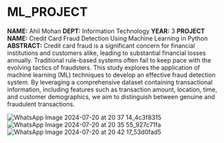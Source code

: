 # ML_PROJECT
**NAME:** Ahil Mohan
**DEPT:** Information Technology 
**YEAR:** 3
**PROJECT NAME:** Credit Card Fraud Detection Using Machine Learning in Python
**ABSTRACT:** 
Credit card fraud is a significant concern for financial institutions and customers alike, leading to substantial financial losses annually. Traditional rule-based systems often fail to keep pace with the evolving tactics of fraudsters. This study explores the application of machine learning (ML) techniques to develop an effective fraud detection system. By leveraging a comprehensive dataset containing transactional information, including features such as transaction amount, location, time, and customer demographics, we aim to distinguish between genuine and fraudulent transactions. 

![WhatsApp Image 2024-07-20 at 20 37 14_4c3f8315](https://github.com/user-attachments/assets/e41c162d-ab43-4295-b1bc-5fe9f8d6ceaf)
![WhatsApp Image 2024-07-20 at 20 35 55_927c71fa](https://github.com/user-attachments/assets/2166b28a-47f5-4b5b-8611-c92ba00bbcf9)
![WhatsApp Image 2024-07-20 at 20 42 17_53d0fad5](https://github.com/user-attachments/assets/3ed6b218-9dd2-4304-9b49-1f2019e52a0e)
